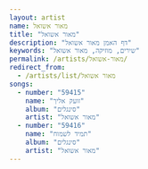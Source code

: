 ```yaml
---
layout: artist
name: מאור אשואל
title: "מאור אשואל"
description: "דף האמן מאור אשואל"
keywords: "שירים, מוזיקה, מאור אשואל"
permalink: /artists/מאור-אשואל/
redirect_from:
  - /artists/list/מאור אשואל
songs:
  - number: "59415"
    name: "זועק אליך"
    album: "סינגלים"
    artist: "מאור אשואל"
  - number: "59416"
    name: "תמיד לשמוח"
    album: "סינגלים"
    artist: "מאור אשואל"
---
```

